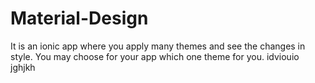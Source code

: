 # Material-Design
It is an ionic app where you apply many themes and see the changes in style. You may choose for your app which one theme for you.
idviouio
jghjkh